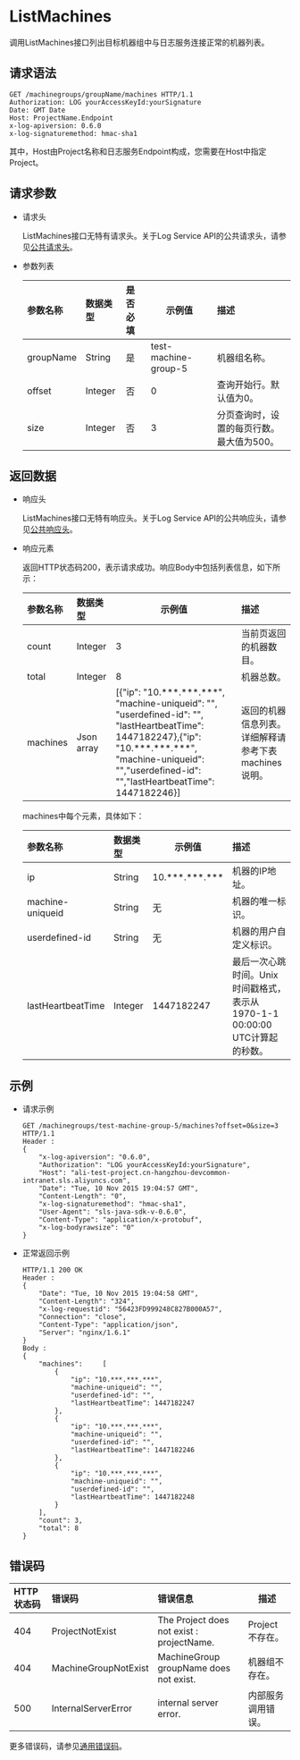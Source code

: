 # ListMachines

调用ListMachines接口列出目标机器组中与日志服务连接正常的机器列表。

## 请求语法

```
GET /machinegroups/groupName/machines HTTP/1.1
Authorization: LOG yourAccessKeyId:yourSignature
Date: GMT Date
Host: ProjectName.Endpoint
x-log-apiversion: 0.6.0
x-log-signaturemethod: hmac-sha1
```

其中，Host由Project名称和日志服务Endpoint构成，您需要在Host中指定Project。

## 请求参数

-   请求头

    ListMachines接口无特有请求头。关于Log Service API的公共请求头，请参见[公共请求头](/intl.zh-CN/开发指南/API参考/公共请求头.md)。

-   参数列表

    |参数名称|数据类型|是否必填|示例值|描述|
    |:---|:---|:---|---|:-|
    |groupName|String|是|test-machine-group-5|机器组名称。|
    |offset|Integer|否|0|查询开始行。默认值为0。|
    |size|Integer|否|3|分页查询时，设置的每页行数。最大值为500。|


## 返回数据

-   响应头

    ListMachines接口无特有响应头。关于Log Service API的公共响应头，请参见[公共响应头](/intl.zh-CN/开发指南/API参考/公共响应头.md)。

-   响应元素

    返回HTTP状态码200，表示请求成功。响应Body中包括列表信息，如下所示：

    |参数名称|数据类型|示例值|描述|
    |:---|:---|---|:-|
    |count|Integer|3|当前页返回的机器数目。|
    |total|Integer|8|机器总数。|
    |machines|Json array|\[\{"ip": "10.\*\*\*.\*\*\*.\*\*\*", "machine-uniqueid": "", "userdefined-id": "", "lastHeartbeatTime": 1447182247\},\{"ip": "10.\*\*\*.\*\*\*.\*\*\*", "machine-uniqueid": "","userdefined-id": "","lastHeartbeatTime": 1447182246\}\]|返回的机器信息列表。详细解释请参考下表machines说明。|

    machines中每个元素，具体如下：

    |参数名称|数据类型|示例值|描述|
    |:---|:---|---|:-|
    |ip|String|10.\*\*\*.\*\*\*.\*\*\*|机器的IP地址。|
    |machine-uniqueid|String|无|机器的唯一标识。|
    |userdefined-id|String|无|机器的用户自定义标识。|
    |lastHeartbeatTime|Integer|1447182247|最后一次心跳时间。Unix时间戳格式，表示从1970-1-1 00:00:00 UTC计算起的秒数。|


## 示例

-   请求示例

    ```
    GET /machinegroups/test-machine-group-5/machines?offset=0&size=3 HTTP/1.1
    Header :
    {
        "x-log-apiversion": "0.6.0",
        "Authorization": "LOG yourAccessKeyId:yourSignature",
        "Host": "ali-test-project.cn-hangzhou-devcommon-intranet.sls.aliyuncs.com",
        "Date": "Tue, 10 Nov 2015 19:04:57 GMT",
        "Content-Length": "0",
        "x-log-signaturemethod": "hmac-sha1",
        "User-Agent": "sls-java-sdk-v-0.6.0",
        "Content-Type": "application/x-protobuf",
        "x-log-bodyrawsize": "0"
    }
    ```

-   正常返回示例

    ```
    HTTP/1.1 200 OK
    Header :
    {
        "Date": "Tue, 10 Nov 2015 19:04:58 GMT",
        "Content-Length": "324",
        "x-log-requestid": "56423FD999248C827B000A57",
        "Connection": "close",
        "Content-Type": "application/json",
        "Server": "nginx/1.6.1"
    }
    Body :
    {
        "machines":     [
            {
                "ip": "10.***.***.***",
                "machine-uniqueid": "",
                "userdefined-id": "",
                "lastHeartbeatTime": 1447182247
            },
            {
                "ip": "10.***.***.***",
                "machine-uniqueid": "",
                "userdefined-id": "",
                "lastHeartbeatTime": 1447182246
            },
            {
                "ip": "10.***.***.***",
                "machine-uniqueid": "",
                "userdefined-id": "",
                "lastHeartbeatTime": 1447182248
            }
        ],
        "count": 3,
        "total": 8
    }
    ```


## 错误码

|HTTP状态码|错误码|错误信息|描述|
|:------|:--|:---|--|
|404|ProjectNotExist|The Project does not exist : projectName.|Project不存在。|
|404|MachineGroupNotExist|MachineGroup groupName does not exist.|机器组不存在。|
|500|InternalServerError|internal server error.|内部服务调用错误。|

更多错误码，请参见[通用错误码](/intl.zh-CN/开发指南/API参考/通用错误码.md)。

